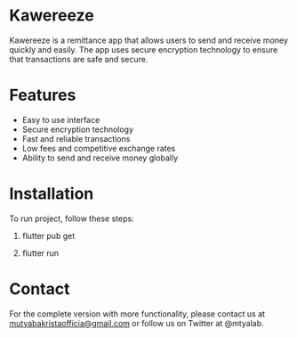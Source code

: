 # Kawereeze 
Kawereeze is a remittance app that allows users to send and receive money quickly and easily. The app uses secure encryption technology to ensure that transactions are safe and secure.

# Features
- Easy to use interface
- Secure encryption technology
- Fast and reliable transactions
- Low fees and competitive exchange rates
- Ability to send and receive money globally

# Installation
To run project, follow these steps:

1. flutter pub get

2. flutter run



# Contact
For the complete version with more functionality, please contact us at mutyabakristaofficia@gmail.com or follow us on Twitter at @mtyalab.
